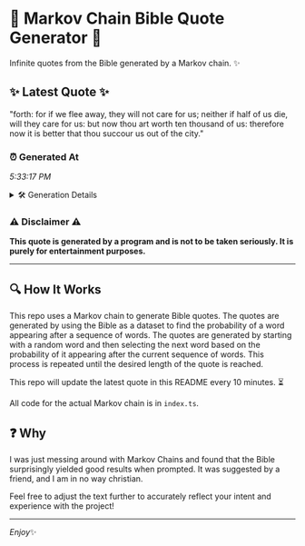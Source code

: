 # 📖 Markov Chain Bible Quote Generator 📖

Infinite quotes from the Bible generated by a Markov chain. ✨

## ✨ Latest Quote ✨
"forth: for if we flee away, they will not care for us; neither if half of us die, will they care for us: but now thou art worth ten thousand of us: therefore now it is better that thou succour us out of the city."

### ⏰ Generated At
*5:33:17 PM*

<details>
    <summary>🛠️ Generation Details</summary>
    <p>
        <strong>🌱 Seed:</strong> forth:<br>
        <strong>🔄 Iterations:</strong> 44<br>
        <strong>📜 Context History:</strong><br>[ forth: ]: for<br>[ forth:, for ]: if<br>[ forth:, for, if ]: we<br>[ forth:, for, if, we ]: flee<br>[ forth:, for, if, we, flee ]: away,<br>[ forth:, for, if, we, flee, away, ]: they<br>[ for, if, we, flee, away,, they ]: will<br>[ if, we, flee, away,, they, will ]: not<br>[ we, flee, away,, they, will, not ]: care<br>[ flee, away,, they, will, not, care ]: for<br>[ away,, they, will, not, care, for ]: us;<br>[ they, will, not, care, for, us; ]: neither<br>[ will, not, care, for, us;, neither ]: if<br>[ not, care, for, us;, neither, if ]: half<br>[ care, for, us;, neither, if, half ]: of<br>[ for, us;, neither, if, half, of ]: us<br>[ us;, neither, if, half, of, us ]: die,<br>[ neither, if, half, of, us, die, ]: will<br>[ if, half, of, us, die,, will ]: they<br>[ half, of, us, die,, will, they ]: care<br>[ of, us, die,, will, they, care ]: for<br>[ us, die,, will, they, care, for ]: us:<br>[ die,, will, they, care, for, us: ]: but<br>[ will, they, care, for, us:, but ]: now<br>[ they, care, for, us:, but, now ]: thou<br>[ care, for, us:, but, now, thou ]: art<br>[ for, us:, but, now, thou, art ]: worth<br>[ us:, but, now, thou, art, worth ]: ten<br>[ but, now, thou, art, worth, ten ]: thousand<br>[ now, thou, art, worth, ten, thousand ]: of<br>[ thou, art, worth, ten, thousand, of ]: us:<br>[ art, worth, ten, thousand, of, us: ]: therefore<br>[ worth, ten, thousand, of, us:, therefore ]: now<br>[ ten, thousand, of, us:, therefore, now ]: it<br>[ thousand, of, us:, therefore, now, it ]: is<br>[ of, us:, therefore, now, it, is ]: better<br>[ us:, therefore, now, it, is, better ]: that<br>[ therefore, now, it, is, better, that ]: thou<br>[ now, it, is, better, that, thou ]: succour<br>[ it, is, better, that, thou, succour ]: us<br>[ is, better, that, thou, succour, us ]: out<br>[ better, that, thou, succour, us, out ]: of<br>[ that, thou, succour, us, out, of ]: the<br>[ thou, succour, us, out, of, the ]: city.<br>
    </p>
</details>

### ⚠️ Disclaimer ⚠️
**This quote is generated by a program and is not to be taken seriously. It is purely for entertainment purposes.**

---

## 🔍 How It Works

This repo uses a Markov chain to generate Bible quotes. The quotes are generated by using the Bible as a dataset to find the probability of a word appearing after a sequence of words. The quotes are generated by starting with a random word and then selecting the next word based on the probability of it appearing after the current sequence of words. This process is repeated until the desired length of the quote is reached.

This repo will update the latest quote in this README every 10 minutes. ⏳

All code for the actual Markov chain is in `index.ts`.

## ❓ Why

I was just messing around with Markov Chains and found that the Bible surprisingly yielded good results when prompted. 
It was suggested by a friend, and I am in no way christian.

Feel free to adjust the text further to accurately reflect your intent and experience with the project!

---

*Enjoy*✨
